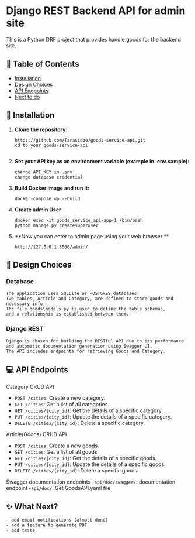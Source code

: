 # Django REST Backend API for admin site

This is a Python DRF project that provides handle goods for the backend site.

## :memo: Table of Contents

- [Installation](#rocket-getting-started)
- [Design Choices](#wrench-design-choices)
- [API Endpoints](#computer-api-endpoints)
- [Next to do](#sparkles-what-next)

## :rocket: Installation 

1. **Clone the repository**:

   ```
   https://github.com/Tarasidze/goods-service-api.git
   cd to your goods-service-api  


2. **Set your API key as an environment variable (example in .env.sample):**
   ```
   change API_KEY in .env
   change database credential
   ```
3. **Build Docker image and run it:**
   ```   
   docker-compose up --build
   ```
4. **Create admin User**
   ```
   docker exec -it goods_service_api-app-1 /bin/bash
   python manage.py createsuperuser   

   ```
5. **Now you can enter to admin page using your web browser **
   ```
   http://127.0.0.1:8000/admin/

   ```

## :wrench: Design Choices

### Database

```
The application uses SQLLite or POSTGRES databases.
Two tables, Article and Category, are defined to store goods and necessary info.
The file goods\models.py is used to define the table schemas,
and a relationship is established between them.
```
### Django REST

```
Django is chosen for building the RESTful API due to its performance
and automatic documentation generation using Swagger UI.
The API includes endpoints for retrieving Goods and Category.
```

## :computer: API Endpoints

Category CRUD API
- `POST /cities`: Create a new category.
- `GET /cities`: Get a list of all categories.
- `GET /cities/{city_id}`: Get the details of a specific category.
- `PUT /cities/{city_id}`: Update the details of a specific category.
- `DELETE /cities/{city_id}`: Delete a specific category.

Article(Goods) CRUD API
- `POST /cities`: Create a new goods.
- `GET /cities`: Get a list of all goods.
- `GET /cities/{city_id}`: Get the details of a specific goods.
- `PUT /cities/{city_id}`: Update the details of a specific goods.
- `DELETE /cities/{city_id}`: Delete a specific goods.

Swagger documentation endpoints 
-`api/doc/swagger/`: documentation endpoint
-`api/doc/`: Get GoodsAPI.yaml file

## :sparkles: What Next?

```angular2html
- add email notifications (almost done)
- add a feature to generate PDF
- add tests
```
